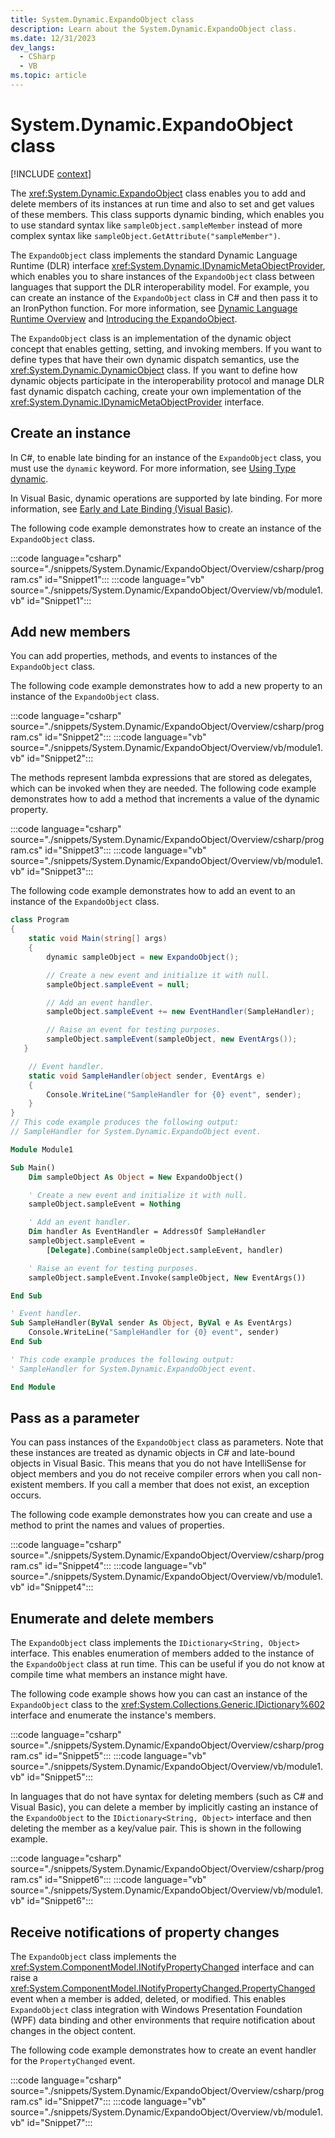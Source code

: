 ```yaml
---
title: System.Dynamic.ExpandoObject class
description: Learn about the System.Dynamic.ExpandoObject class.
ms.date: 12/31/2023
dev_langs:
  - CSharp
  - VB
ms.topic: article
---
```

# System.Dynamic.ExpandoObject class

[!INCLUDE [context](includes/context.md)]

The <xref:System.Dynamic.ExpandoObject> class enables you to add and delete members of its instances at run time and also to set and get values of these members. This class supports dynamic binding, which enables you to use standard syntax like `sampleObject.sampleMember` instead of more complex syntax like `sampleObject.GetAttribute("sampleMember")`.

The `ExpandoObject` class implements the standard Dynamic Language Runtime (DLR) interface <xref:System.Dynamic.IDynamicMetaObjectProvider>, which enables you to share instances of the `ExpandoObject` class between languages that support the DLR interoperability model. For example, you can create an instance of the `ExpandoObject` class in C# and then pass it to an IronPython function. For more information, see [Dynamic Language Runtime Overview](../../framework/reflection-and-codedom/dynamic-language-runtime-overview.md) and [Introducing the ExpandoObject](/archive/blogs/csharpfaq/dynamic-in-c-4-0-introducing-the-expandoobject).

The `ExpandoObject` class is an implementation of the dynamic object concept that enables getting, setting, and invoking members. If you want to define types that have their own dynamic dispatch semantics, use the <xref:System.Dynamic.DynamicObject> class. If you want to define how dynamic objects participate in the interoperability protocol and manage DLR fast dynamic dispatch caching, create your own implementation of the <xref:System.Dynamic.IDynamicMetaObjectProvider> interface.

## Create an instance

In C#, to enable late binding for an instance of the `ExpandoObject` class, you must use the `dynamic` keyword. For more information, see [Using Type dynamic](/dotnet/csharp/programming-guide/types/using-type-dynamic).

In Visual Basic, dynamic operations are supported by late binding. For more information, see [Early and Late Binding (Visual Basic)](../../visual-basic/programming-guide/language-features/early-late-binding/index.md).

The following code example demonstrates how to create an instance of the `ExpandoObject` class.

:::code language="csharp" source="./snippets/System.Dynamic/ExpandoObject/Overview/csharp/program.cs" id="Snippet1":::
:::code language="vb" source="./snippets/System.Dynamic/ExpandoObject/Overview/vb/module1.vb" id="Snippet1":::

## Add new members

You can add properties, methods, and events to instances of the `ExpandoObject` class.

The following code example demonstrates how to add a new property to an instance of the `ExpandoObject` class.

:::code language="csharp" source="./snippets/System.Dynamic/ExpandoObject/Overview/csharp/program.cs" id="Snippet2":::
:::code language="vb" source="./snippets/System.Dynamic/ExpandoObject/Overview/vb/module1.vb" id="Snippet2":::

The methods represent lambda expressions that are stored as delegates, which can be invoked when they are needed. The following code example demonstrates how to add a method that increments a value of the dynamic property.

:::code language="csharp" source="./snippets/System.Dynamic/ExpandoObject/Overview/csharp/program.cs" id="Snippet3":::
:::code language="vb" source="./snippets/System.Dynamic/ExpandoObject/Overview/vb/module1.vb" id="Snippet3":::

The following code example demonstrates how to add an event to an instance of the `ExpandoObject` class.

```csharp
class Program
{
    static void Main(string[] args)
    {
        dynamic sampleObject = new ExpandoObject();

        // Create a new event and initialize it with null.
        sampleObject.sampleEvent = null;

        // Add an event handler.
        sampleObject.sampleEvent += new EventHandler(SampleHandler);

        // Raise an event for testing purposes.
        sampleObject.sampleEvent(sampleObject, new EventArgs());
   }

    // Event handler.
    static void SampleHandler(object sender, EventArgs e)
    {
        Console.WriteLine("SampleHandler for {0} event", sender);
    }
}
// This code example produces the following output:
// SampleHandler for System.Dynamic.ExpandoObject event.
```

```vb
Module Module1

Sub Main()
    Dim sampleObject As Object = New ExpandoObject()

    ' Create a new event and initialize it with null.
    sampleObject.sampleEvent = Nothing

    ' Add an event handler.
    Dim handler As EventHandler = AddressOf SampleHandler
    sampleObject.sampleEvent =
        [Delegate].Combine(sampleObject.sampleEvent, handler)

    ' Raise an event for testing purposes.
    sampleObject.sampleEvent.Invoke(sampleObject, New EventArgs())

End Sub

' Event handler.
Sub SampleHandler(ByVal sender As Object, ByVal e As EventArgs)
    Console.WriteLine("SampleHandler for {0} event", sender)
End Sub

' This code example produces the following output:
' SampleHandler for System.Dynamic.ExpandoObject event.

End Module
```

## Pass as a parameter

You can pass instances of the `ExpandoObject` class as parameters. Note that these instances are treated as dynamic objects in C# and late-bound objects in Visual Basic. This means that you do not have IntelliSense for object members and you do not receive compiler errors when you call non-existent members. If you call a member that does not exist, an exception occurs.

The following code example demonstrates how you can create and use a method to print the names and values of properties.

:::code language="csharp" source="./snippets/System.Dynamic/ExpandoObject/Overview/csharp/program.cs" id="Snippet4":::
:::code language="vb" source="./snippets/System.Dynamic/ExpandoObject/Overview/vb/module1.vb" id="Snippet4":::

## Enumerate and delete members

The `ExpandoObject` class implements the `IDictionary<String, Object>` interface. This enables enumeration of members added to the instance of the `ExpandoObject` class at run time. This can be useful if you do not know at compile time what members an instance might have.

The following code example shows how you can cast an instance of the `ExpandoObject` class to the <xref:System.Collections.Generic.IDictionary%602> interface and enumerate the instance's members.

:::code language="csharp" source="./snippets/System.Dynamic/ExpandoObject/Overview/csharp/program.cs" id="Snippet5":::
:::code language="vb" source="./snippets/System.Dynamic/ExpandoObject/Overview/vb/module1.vb" id="Snippet5":::

In languages that do not have syntax for deleting members (such as C# and Visual Basic), you can delete a member by implicitly casting an instance of the `ExpandoObject` to the `IDictionary<String, Object>` interface and then deleting the member as a key/value pair. This is shown in the following example.

:::code language="csharp" source="./snippets/System.Dynamic/ExpandoObject/Overview/csharp/program.cs" id="Snippet6":::
:::code language="vb" source="./snippets/System.Dynamic/ExpandoObject/Overview/vb/module1.vb" id="Snippet6":::

## Receive notifications of property changes

The `ExpandoObject` class implements the <xref:System.ComponentModel.INotifyPropertyChanged> interface and can raise a <xref:System.ComponentModel.INotifyPropertyChanged.PropertyChanged> event when a member is added, deleted, or modified. This enables `ExpandoObject` class integration with Windows Presentation Foundation (WPF) data binding and other environments that require notification about changes in the object content.

The following code example demonstrates how to create an event handler for the `PropertyChanged` event.

:::code language="csharp" source="./snippets/System.Dynamic/ExpandoObject/Overview/csharp/program.cs" id="Snippet7":::
:::code language="vb" source="./snippets/System.Dynamic/ExpandoObject/Overview/vb/module1.vb" id="Snippet7":::
